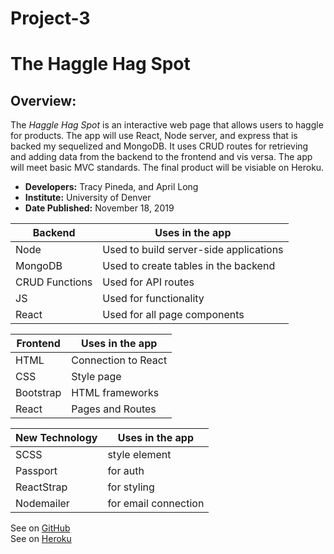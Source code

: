 # Project-3
# The Haggle Hag Spot 

## Overview:
The _Haggle Hag Spot_ is an interactive web page that allows users to haggle for products. The app will use  React, Node server, and express that is backed my sequelized and MongoDB. It  uses CRUD routes for retrieving and adding data from the backend to the frontend and vis versa. The app will meet basic MVC standards. The final product will be visiable on Heroku.

* **Developers:** Tracy Pineda, and April Long
* **Institute:** University of Denver
* **Date Published:** November 18, 2019



|**Backend**           | **Uses in the app**                    | 
| ---------------------| ----------------
| Node                 | Used to build server-side applications |
| MongoDB              | Used to create tables in the backend   |                    
| CRUD Functions       | Used for API routes                    |
| JS                   | Used for functionality                 |
| React                | Used for all page components           |





| **Frontend**          | **Uses in the app**                   |
------------------------| -----------------------               |
| HTML                  | Connection to React                   |
| CSS                   | Style page                            |
| Bootstrap             | HTML frameworks                       |
| React                 | Pages and Routes 

| **New Technology**    | **Uses in the app**                   |
------------------------| -------------------                   |
| SCSS                  | style element                         |
| Passport              | for auth                              |
| ReactStrap            | for styling                           |
| Nodemailer            | for email connection



See on [GitHub](https://tracypineda.github.io/haggle/) <br>
See on [Heroku](https://powerful-retreat-89319.herokuapp.com/)

